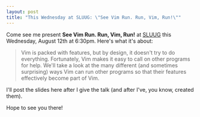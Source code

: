 ```yaml
---
layout: post
title: "This Wednesday at SLUUG: \"See Vim Run. Run, Vim, Run!\""
---
```


Come see me present **See Vim Run. Run, Vim, Run!** at
[SLUUG](http://sluug.org/) this Wednesday, August 12th at
6:30pm. Here's what it's about:

> Vim is packed with features, but by design, it doesn't try to
> do everything. Fortunately, Vim makes it easy to call on other
> programs for help. We'll take a look at the many different
> (and sometimes surprising) ways Vim can run other programs so
> that their features effectively become part of Vim.

I'll post the slides here after I give the talk (and after
I've, you know, created them).

Hope to see you there!

